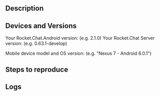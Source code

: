 ## Description

<!-- Please, describe what's the issue here. -->

## Devices and Versions

<!-- Version can be found by opening the side menu and then clicking on "Settings" and then "About" -->
Your Rocket.Chat.Android version: (e.g. 2.1.0)
Your Rocket.Chat Server version: (e.g. 0.63.1-develop)

<!-- Found a bug? List all devices that reproduced it and all that doesn't -->
Mobile device model and OS version: (e.g. "Nexus 7 - Android 6.0.1")

## Steps to reproduce

<!-- In case it is a bug, can you describe the steps to reproduce it please? -->

## Logs

<!-- Do you have any logs? It can help the developers indentifying the cause in case it's a bug. -->
<!-- To get the logs, you can use [Logcat](https://developer.android.com/studio/debug/am-logcat.html) in Android Studio or you can use [Pidcat](https://github.com/JakeWharton/pidcat) -->
